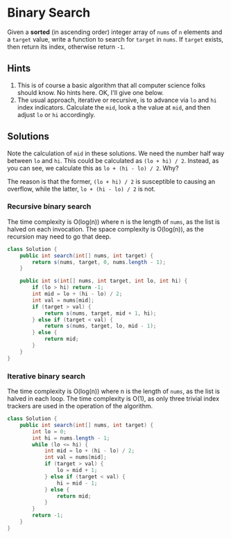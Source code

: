# Binary Search

Given a **sorted** (in ascending order) integer array of `nums` of `n` elements
and a `target` value, write a function to search for `target` in `nums`. If
`target` exists, then return its index, otherwise return `-1`.

## Hints

1. This is of course a basic algorithm that all computer science folks should
   know. No hints here. OK, I'll give one below.
1. The usual approach, iterative or recursive, is to advance via `lo` and `hi`
   index indicators. Calculate the `mid`, look a the value at `mid`, and then
   adjust `lo` or `hi` accordingly.

## Solutions

Note the calculation of `mid` in these solutions. We need the number half way
between `lo` and `hi`. This could be calculated as `(lo + hi) / 2`. Instead,
as you can see, we calculate this as `lo + (hi - lo) / 2`. Why?

The reason is that the former, `(lo + hi) / 2` is susceptible to causing an
overflow, while the latter, `lo + (hi - lo) / 2` is not.

### Recursive binary search

The time complexity is O(log(n)) where n is the length of `nums`, as the list
is halved on each invocation. The space complexity is O(log(n)), as the
recursion may need to go that deep.

```java
class Solution {
    public int search(int[] nums, int target) {
        return s(nums, target, 0, nums.length - 1);
    }

    public int s(int[] nums, int target, int lo, int hi) {
        if (lo > hi) return -1;
        int mid = lo + (hi - lo) / 2;
        int val = nums[mid];
        if (target > val) {
            return s(nums, target, mid + 1, hi);
        } else if (target < val) {
            return s(nums, target, lo, mid - 1);
        } else {
            return mid;
        }
    }
}
```

### Iterative binary search

The time complexity is O(log(n)) where n is the length of `nums`,
as the list is halved in each loop. The time complexity is O(1),
as only three trivial index trackers are used in the operation
of the algorithm.

```java
class Solution {
    public int search(int[] nums, int target) {
        int lo = 0;
        int hi = nums.length - 1;
        while (lo <= hi) {
            int mid = lo + (hi - lo) / 2;
            int val = nums[mid];
            if (target > val) {
                lo = mid + 1;
            } else if (target < val) {
                hi = mid - 1;
            } else {
                return mid;
            }
        }
        return -1;
    }
}
```
